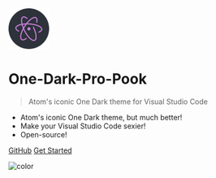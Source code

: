 <img src='icon.svg' style="height:80px;">

# One-Dark-Pro-Pook

> Atom's iconic One Dark theme for Visual Studio Code

- Atom's iconic One Dark theme, but much better!
- Make your Visual Studio Code sexier!
- Open-source!

[GitHub](https://github.com/Binaryify/OneDark-Pro)
[Get Started](#About)

![color](#ffffff)

